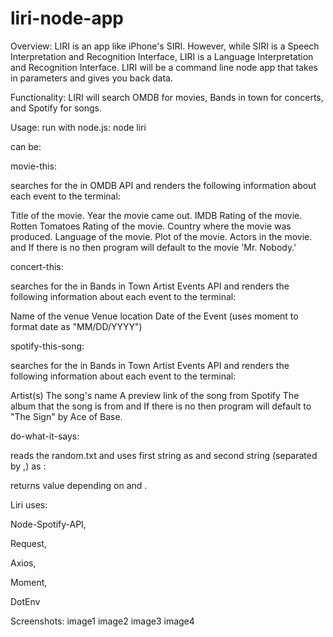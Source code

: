 # liri-node-app
Overview:
LIRI is an app like iPhone's SIRI. However, while SIRI is a Speech Interpretation and Recognition Interface, LIRI is a Language Interpretation and Recognition Interface. LIRI will be a command line node app that takes in parameters and gives you back data.

Functionality:
LIRI will search OMDB for movies, Bands in town for concerts, and Spotify for songs.

Usage:
run with node.js: node liri <arg1> <arg2>

<arg1> can be:

movie-this:

searches for the <arg2> in OMDB API and renders the following information about each event to the terminal:

Title of the movie.
Year the movie came out.
IMDB Rating of the movie.
Rotten Tomatoes Rating of the movie.
Country where the movie was produced.
Language of the movie.
Plot of the movie.
Actors in the movie.
and If there is no <arg2> then program will default to the movie 'Mr. Nobody.'

concert-this:

searches for the <arg2> in Bands in Town Artist Events API and renders the following information about each event to the terminal:

Name of the venue
Venue location
Date of the Event (uses moment to format date as "MM/DD/YYYY")

spotify-this-song:

searches for the <arg2> in Bands in Town Artist Events API and renders the following information about each event to the terminal:

Artist(s)
The song's name
A preview link of the song from Spotify
The album that the song is from
and If there is no <arg2> then program will default to "The Sign" by Ace of Base.

do-what-it-says:

reads the random.txt and uses first string as <arg1> and second string (separated by ,) as <arg2>:

returns value depending on <arg1> and <arg2>.

Liri uses:

Node-Spotify-API,

Request,

Axios,

Moment,

DotEnv


Screenshots:
image1
image2
image3
image4